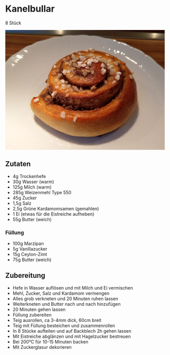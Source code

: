 # Kanelbullar
8 Stück

![Kanelbullar](../../pictures/Kanelbullar.jpg)

## Zutaten
* 4g Trockenhefe
* 30g Wasser (warm)
* 125g Milch (warm)
* 285g Weizenmehl Type 550
* 45g Zucker
* 1,5g Salz
* 2,5g Grüne Kardamomsamen (gemahlen)
* 1 Ei (etwas für die Eistreiche aufheben)
* 55g Butter (weich)

### Füllung
* 100g Marzipan
* 5g Vanillazucker
* 15g Ceylon-Zimt
* 75g Butter (weich)

## Zubereitung
* Hefe in Wasser auflösen und mit Milch und Ei vermischen
* Mehl, Zucker, Salz und Kardamom vermengen
* Alles grob verkneten und 20 Minuten ruhen lassen
* Weiterkneten und Butter nach und nach hinzufügen
* 20 Minuten gehen lassen
* Füllung zubereiten
* Teig ausrollen, ca 3-4mm dick, 60cm breit
* Teig mit Füllung besteichen und zusammenrollen
* In 8 Stücke aufteilen und auf Backblech 2h gehen lassen
* Mit Eistreiche abglänzen und mit Hagelzucker bestreuen
* Bei 200°C für 10-15 Minuten backen
* Mit Zuckerglasur dekorieren
